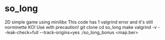 # so_long
2D simple game using minilibx
This code has 1 valgrind error and it's still norminette KO! Use with precaution!
git clone <ssh>
cd so_long
make
valgrind -v --leak-check=full --track-origins=yes ./so_long_bonus <map.ber>
